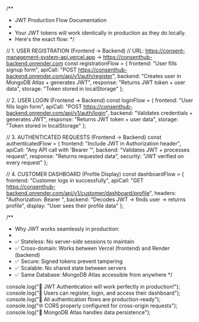 /**
 * JWT Production Flow Documentation
 * 
 * Your JWT tokens will work identically in production as they do locally.
 * Here's the exact flow:
 */

// 1. USER REGISTRATION (Frontend → Backend)
// URL: https://consent-management-system-api.vercel.app → https://consenthub-backend.onrender.com
const registrationFlow = {
  frontend: "User fills signup form",
  apiCall: "POST https://consenthub-backend.onrender.com/api/v1/auth/register",
  backend: "Creates user in MongoDB Atlas + generates JWT",
  response: "Returns JWT token + user data",
  storage: "Token stored in localStorage"
};

// 2. USER LOGIN (Frontend → Backend)
const loginFlow = {
  frontend: "User fills login form", 
  apiCall: "POST https://consenthub-backend.onrender.com/api/v1/auth/login",
  backend: "Validates credentials + generates JWT",
  response: "Returns JWT token + user data",
  storage: "Token stored in localStorage"
};

// 3. AUTHENTICATED REQUESTS (Frontend → Backend)
const authenticatedFlow = {
  frontend: "Include JWT in Authorization header",
  apiCall: "Any API call with 'Bearer <jwt-token>'",
  backend: "Validates JWT + processes request",
  response: "Returns requested data",
  security: "JWT verified on every request"
};

// 4. CUSTOMER DASHBOARD (Profile Display)
const dashboardFlow = {
  frontend: "Customer logs in successfully",
  apiCall: "GET https://consenthub-backend.onrender.com/api/v1/customer/dashboard/profile",
  headers: "Authorization: Bearer <jwt-token>",
  backend: "Decodes JWT → finds user → returns profile",
  display: "User sees their profile data"
};

/**
 * Why JWT works seamlessly in production:
 * 
 * ✅ Stateless: No server-side sessions to maintain
 * ✅ Cross-domain: Works between Vercel (frontend) and Render (backend)
 * ✅ Secure: Signed tokens prevent tampering
 * ✅ Scalable: No shared state between servers
 * ✅ Same Database: MongoDB Atlas accessible from anywhere
 */

console.log("🎉 JWT Authentication will work perfectly in production!");
console.log("📱 Users can register, login, and access their dashboard");
console.log("🔐 All authentication flows are production-ready");
console.log("🌐 CORS properly configured for cross-origin requests");
console.log("💾 MongoDB Atlas handles data persistence");
